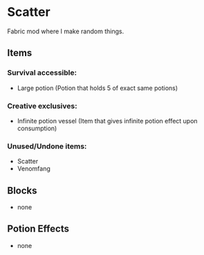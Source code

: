 # Scatter
Fabric mod where I make random things.

## Items
### Survival accessible:
- Large potion (Potion that holds 5 of exact same potions)

### Creative exclusives:
- Infinite potion vessel (Item that gives infinite potion effect upon consumption)

### Unused/Undone items:
- Scatter
- Venomfang

## Blocks
- none

## Potion Effects
- none

